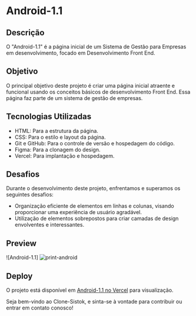 # Android-1.1

## Descrição

O "Android-1.1" é a página inicial de um Sistema de Gestão para Empresas em desenvolvimento, focado em Desenvolvimento Front End.

## Objetivo

O principal objetivo deste projeto é criar uma página inicial atraente e funcional usando os conceitos básicos de desenvolvimento Front End. Essa página faz parte de um sistema de gestão de empresas.

## Tecnologias Utilizadas

- HTML: Para a estrutura da página.
- CSS: Para o estilo e layout da página.
- Git e GitHub: Para o controle de versão e hospedagem do código.
- Figma: Para a clonagem do design.
- Vercel: Para implantação e hospedagem.

## Desafios

Durante o desenvolvimento deste projeto, enfrentamos e superamos os seguintes desafios:

- Organização eficiente de elementos em linhas e colunas, visando proporcionar uma experiência de usuário agradável.
- Utilização de elementos sobrepostos para criar camadas de design envolventes e interessantes.


## Preview

![Android-1.1] ![print-android](https://github.com/Eduardo1859/Android-1.1/assets/140715388/6fb0f3be-ccb5-4d59-a368-3f6403b5e211)



## Deploy

O projeto está disponível em [Android-1.1 no Vercel]([https://sistok-murex.vercel.app/](https://android-1-1.vercel.app/)) para visualização.

Seja bem-vindo ao Clone-Sistok, e sinta-se à vontade para contribuir ou entrar em contato conosco!
